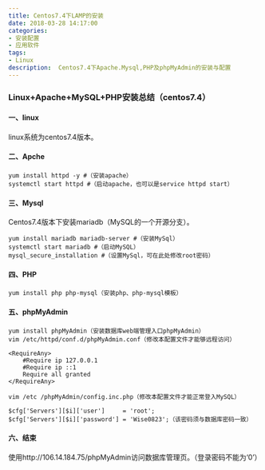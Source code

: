 ```yaml
---
title: Centos7.4下LAMP的安装
date: 2018-03-28 14:17:00
categories:
- 安装配置
- 应用软件
tags: 
- Linux
description:  Centos7.4下Apache.Mysql,PHP及phpMyAdmin的安装与配置
---
```


### Linux+Apache+MySQL+PHP安装总结（centos7.4）

#### 一、linux

linux系统为centos7.4版本。
    
#### 二、Apche
```shell
yum install httpd -y #（安装apache）
systemctl start httpd #（启动apache，也可以是service httpd start）
```

#### 三、Mysql
Centos7.4版本下安装mariadb（MySQL的一个开源分支）。
```shell
yum install mariadb mariadb-server #（安装MySql）
systemctl start mariadb #（启动MySQL）
mysql_secure_installation #（设置MySql，可在此处修改root密码）
```

#### 四、PHP
```shell
yum install php php-mysql（安装php、php-mysql模板）
```

#### 五、phpMyAdmin
```shell
yum install phpMyAdmin（安装数据库web端管理入口phpMyAdmin）
vim /etc/httpd/conf.d/phpMyAdmin.conf（修改本配置文件才能够远程访问）
```

```
<RequireAny>
	#Require ip 127.0.0.1
	#Require ip ::1
	Require all granted
</RequireAny>
```

```shell
vim /etc /phpMyAdmin/config.inc.php（修改本配置文件才能正常登入MySQL）
```

```
$cfg['Servers'][$i]['user']     = 'root';
$cfg['Servers'][$i]['password'] = 'Wise0823';（该密码须与数据库密码一致）
```

#### 六、结束
使用http://106.14.184.75/phpMyAdmin访问数据库管理页。（登录密码不能为‘0’）